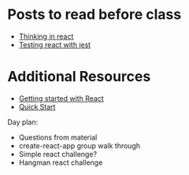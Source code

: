 # Posts to read before class

* [Thinking in react](https://reactjs.org/docs/thinking-in-react.html)
* [Testing react with jest](https://facebook.github.io/jest/docs/en/tutorial-react.html)

# Additional Resources

* [Getting started with React](https://reactjs.org/tutorial/tutorial.html)
* [Quick Start](https://reactjs.org/docs/hello-world.html)


Day plan:

* Questions from material
* create-react-app group walk through
* Simple react challenge?
* Hangman react challenge
